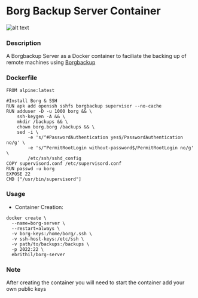 # Borg Backup Server Container
![alt text](https://borgbackup.readthedocs.io/en/stable/_static/logo.png "Borgbackup")

### Description

A Borgbackup Server as a Docker container to faciliate the backing up of remote machines using [Borgbackup](https://github.com/borgbackup)

### Dockerfile
```
FROM alpine:latest

#Install Borg & SSH
RUN apk add openssh sshfs borgbackup supervisor --no-cache
RUN adduser -D -u 1000 borg && \
    ssh-keygen -A && \
    mkdir /backups && \
    chown borg.borg /backups && \
    sed -i \
        -e 's/^#PasswordAuthentication yes$/PasswordAuthentication no/g' \
        -e 's/^PermitRootLogin without-password$/PermitRootLogin no/g' \
        /etc/ssh/sshd_config
COPY supervisord.conf /etc/supervisord.conf
RUN passwd -u borg
EXPOSE 22
CMD ["/usr/bin/supervisord"]
```


### Usage

* Container Creation:
```
docker create \
  --name=borg-server \
  --restart=always \
  -v borg-keys:/home/borg/.ssh \
  -v ssh-host-keys:/etc/ssh \
  -v path/to/backups:/backups \
  -p 2022:22 \
  ebrithil/borg-server
```

### Note
After creating the container you will need to start the container add your own public keys
